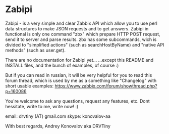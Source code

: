 Zabipi
======
Zabipi - is a very simple and clear Zabbix API which allow you to use perl data structures to make JSON requests and to get answers.
Zabipi in functional is only one command "zbx" which prepare HTTP POST request, send it to server and parse results.
zbx has some subcommands, wich is divided to "simplified actions" (such as searchHostByName) and "native API methods" (such as user.get).

There are no documentation for Zabipi yet...
...except this README and INSTALL files, and the bunch of examples, of course :)

But if you can read in russian, it will be very helpful for you to read this forum thread, which is used by me as a something like 
"Changelog" with short usable examples:
https://www.zabbix.com/forum/showthread.php?p=160086

You're welcome to ask any questions, request any features, etc.
Dont hessitate, write to me, write now! :)

  email: drvtiny (AT) gmail.com
  skype: konovalov-aa

With best regards,
Andrey Konovalov aka DRVTiny
